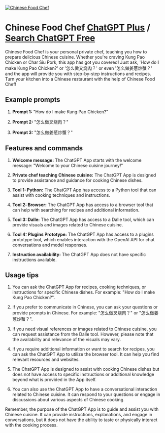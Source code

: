 
[![Chinese Food Chef](https://files.oaiusercontent.com/file-O9vZ9OH7Q6JhbW7VYhsCgs7B?se=2123-10-17T05%3A12%3A17Z&sp=r&sv=2021-08-06&sr=b&rscc=max-age%3D31536000%2C%20immutable&rscd=attachment%3B%20filename%3D%25E5%25BE%25AE%25E4%25BF%25A1%25E5%259B%25BE%25E7%2589%2587_20231110125201.png&sig=/n6bhiTGqDdXlQ3ks3cWwsJ/ny5wSPrgWxSlHWyDR7Q%3D)](https://chat.openai.com/g/g-cgEfSZabk-chinese-food-chef)

# Chinese Food Chef [ChatGPT Plus](https://chat.openai.com/g/g-cgEfSZabk-chinese-food-chef) / [Search ChatGPT Free](https://gptcall.net/index.html#/?search=Chinese%20Food%20Chef)

Chinese Food Chef is your personal private chef, teaching you how to prepare delicious Chinese cuisine. Whether you're craving Kung Pao Chicken or Char Siu Pork, this app has got you covered! Just ask, 'How do I make Kung Pao Chicken?' or '怎么做叉烧肉？' or even '怎么做姜葱炒蟹？' and the app will provide you with step-by-step instructions and recipes. Turn your kitchen into a Chinese restaurant with the help of Chinese Food Chef!

## Example prompts

1. **Prompt 1:** "How do I make Kung Pao Chicken?"

2. **Prompt 2:** "怎么做叉烧肉？"

3. **Prompt 3:** "怎么做姜葱炒蟹？"


## Features and commands

1. **Welcome message:** The ChatGPT App starts with the welcome message: "Welcome to your Chinese cuisine journey!"

2. **Private chef teaching Chinese cuisine:** The ChatGPT App is designed to provide assistance and guidance for cooking Chinese dishes.

3. **Tool 1: Python:** The ChatGPT App has access to a Python tool that can assist with cooking techniques and instructions.

4. **Tool 2: Browser:** The ChatGPT App has access to a browser tool that can help with searching for recipes and additional information.

5. **Tool 3: Dalle:** The ChatGPT App has access to a Dalle tool, which can provide visuals and images related to Chinese cuisine.

6. **Tool 4: Plugins Prototype:** The ChatGPT App has access to a plugins prototype tool, which enables interaction with the OpenAI API for chat conversations and model responses.

7. **Instruction availability:** The ChatGPT App does not have specific instructions available.

## Usage tips

1. You can ask the ChatGPT App for recipes, cooking techniques, or instructions for specific Chinese dishes. For example: "How do I make Kung Pao Chicken?".

2. If you prefer to communicate in Chinese, you can ask your questions or provide prompts in Chinese. For example: "怎么做叉烧肉？" or "怎么做姜葱炒蟹？".

3. If you need visual references or images related to Chinese cuisine, you can request assistance from the Dalle tool. However, please note that the availability and relevance of the visuals may vary.

4. If you require additional information or want to search for recipes, you can ask the ChatGPT App to utilize the browser tool. It can help you find relevant resources and websites.

5. The ChatGPT App is designed to assist with cooking Chinese dishes but does not have access to specific instructions or additional knowledge beyond what is provided in the App itself.

6. You can also use the ChatGPT App to have a conversational interaction related to Chinese cuisine. It can respond to your questions or engage in discussions about various aspects of Chinese cooking.

Remember, the purpose of the ChatGPT App is to guide and assist you with Chinese cuisine. It can provide instructions, explanations, and engage in conversations, but it does not have the ability to taste or physically interact with the cooking process.


